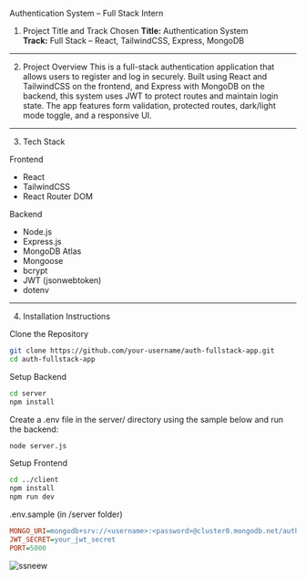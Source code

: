 Authentication System – Full Stack Intern

 1. Project Title and Track Chosen
**Title:** Authentication System  
**Track:** Full Stack – React, TailwindCSS, Express, MongoDB

---

 2. Project Overview
This is a full-stack authentication application that allows users to register and log in securely. Built using React and TailwindCSS on the frontend, and Express with MongoDB on the backend, this system uses JWT to protect routes and maintain login state. The app features form validation, protected routes, dark/light mode toggle, and a responsive UI.

---

 3. Tech Stack

 Frontend
- React
- TailwindCSS
- React Router DOM

 Backend
- Node.js
- Express.js
- MongoDB Atlas
- Mongoose
- bcrypt
- JWT (jsonwebtoken)
- dotenv

---
 4. Installation Instructions

 Clone the Repository

```bash
git clone https://github.com/your-username/auth-fullstack-app.git
cd auth-fullstack-app
```
Setup Backend
```bash
cd server
npm install
```
Create a .env file in the server/ directory using the sample below and run the backend:
```bash
node server.js
```
Setup Frontend
```bash
cd ../client
npm install
npm run dev
```

.env.sample (in /server folder)
```ini
MONGO_URI=mongodb+srv://<username>:<password>@cluster0.mongodb.net/authdb?retryWrites=true&w=majority
JWT_SECRET=your_jwt_secret
PORT=5000
```
![ssneew](https://github.com/user-attachments/assets/d3d7fb0b-9282-48a4-a4a4-5f8315b66c92)






